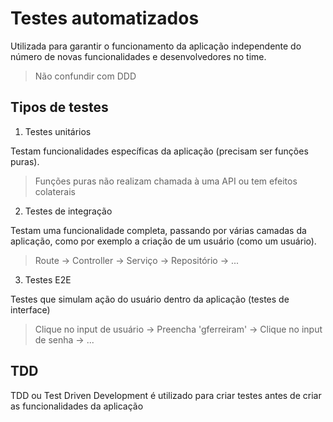 # Testes automatizados

Utilizada para garantir o funcionamento da aplicação independente do número de novas funcionalidades e desenvolvedores no time.
> Não confundir com DDD


## Tipos de testes

1. Testes unitários

Testam funcionalidades específicas da aplicação (precisam ser funções puras).
> Funções puras não realizam chamada à uma API ou tem efeitos colaterais

2. Testes de integração

Testam uma funcionalidade completa, passando por várias camadas da aplicação, como por exemplo a criação de um usuário (como um usuário).
> Route -> Controller -> Serviço -> Repositório -> ...

3. Testes E2E

Testes que simulam ação do usuário dentro da aplicação (testes de interface)
> Clique no input de usuário -> Preencha 'gferreiram' -> Clique no input de senha -> ...


## TDD

TDD ou Test Driven Development é utilizado para criar testes antes de criar as funcionalidades da aplicação